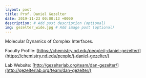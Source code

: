 ```yaml
---
layout: post
title: Prof. Daniel Gezelter
date: 2019-11-23 00:00:13 +0000
description: # Add post description (optional)
img: gezelter_wide.jpg # Add image post (optional)
---
```

Molecular Dynamics of Complex Interfaces.
<!--more-->

Faculty Profile: [https://chemistry.nd.edu/people/j-daniel-gezelter/](https://chemistry.nd.edu/people/j-daniel-gezelter/)

Lab Website: [http://gezelterlab.org/team/dan-gezelter/](http://gezelterlab.org/team/dan-gezelter/)